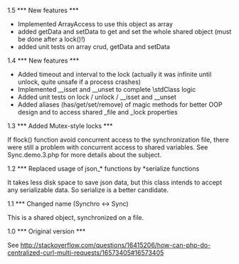 
1.5 *** New features ***

- Implemented ArrayAccess to use this object as array
- added getData and setData to get and set the whole shared object (must be done after a lock()!)
- added unit tests on array crud, getData and setData

1.4 *** New features ***

- Added timeout and interval to the lock (actually it was infinite until unlock, quite unsafe if a process crashes)
- Implemented __isset and __unset to complete \stdClass logic
- Added unit tests on lock / unlock / __isset and __unset
- Added aliases (has/get/set/remove) of magic methods for better OOP design and to access shared _file and _lock properties

1.3 *** Added Mutex-style locks ***

If flock() function avoid concurrent access to the synchronization file, there were still a problem with concurrent access
to shared variables. See Sync.demo.3.php for more details about the subject.

1.2 *** Replaced usage of json_* functions by *serialize functions

It takes less disk space to save json data, but this class intends to accept any serializable data. So serialize is a better
candidate.

1.1 *** Changed name (Synchro <-> Sync)

This is a shared object, synchronized on a file.

1.0 *** Original version ***

See http://stackoverflow.com/questions/16415206/how-can-php-do-centralized-curl-multi-requests/16573405#16573405
